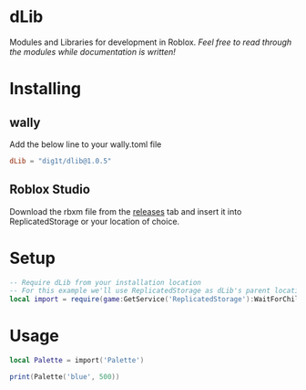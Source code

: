 # dLib
Modules and Libraries for development in Roblox. _Feel free to read through the modules while documentation is written!_

# Installing
## wally
Add the below line to your wally.toml file
```toml
dLib = "dig1t/dlib@1.0.5"
```
## Roblox Studio
Download the rbxm file from the [releases](https://github.com/dig1t/dlib/releases) tab and insert it into ReplicatedStorage or your location of choice.

# Setup
```lua
-- Require dLib from your installation location
-- For this example we'll use ReplicatedStorage as dLib's parent location
local import = require(game:GetService('ReplicatedStorage'):WaitForChild('dLib')).import
```

# Usage
```lua
local Palette = import('Palette')

print(Palette('blue', 500))
```